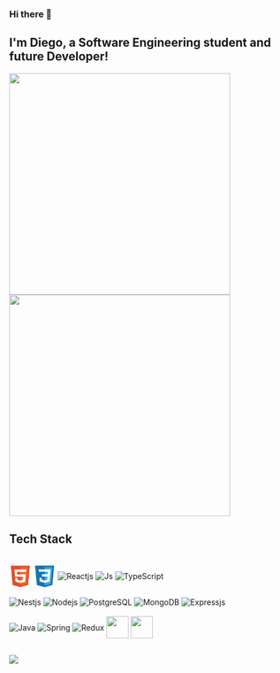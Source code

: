 ### Hi there 👋
<link rel="stylesheet" href="https://cdn.jsdelivr.net/gh/devicons/devicon@v2.15.1/devicon.min.css">

## I'm Diego, a Software Engineering student and future Developer!

<a href="https://github.com/DiegoAndradeD/github-readme-stats">
  <img height=400 width=400 align="center" src="https://github-readme-stats.vercel.app/api?username=DiegoAndradeD&theme=radical" />
</a>
<a href="https://github.com/DiegoAndradeD/convoychat">
  <img height=400 width=400 align="center" src="https://github-readme-stats.vercel.app/api/top-langs?username=DiegoAndradeD&layout=compact&langs_count=8&card_width=340&theme=radical" />
</a>

## Tech Stack

<div style="display: inline_block">
  
  <div style="display: inline_block"><br>
    <img align="center" alt="HTML" height="40" width="40" src="https://raw.githubusercontent.com/devicons/devicon/master/icons/html5/html5-original.svg">
    <img align="center" alt="CSS" height="40" width="40" src="https://raw.githubusercontent.com/devicons/devicon/master/icons/css3/css3-original.svg">
    <img align="center" alt="Reactjs" height="40" width="40" src="https://cdn.jsdelivr.net/gh/devicons/devicon/icons/react/react-original.svg" />
    <img align="center" alt="Js" height="40" width="40" src="https://cdn.jsdelivr.net/gh/devicons/devicon/icons/javascript/javascript-original.svg">
    <img align="center" alt="TypeScript" height="40" width="40" src="https://cdn.jsdelivr.net/gh/devicons/devicon/icons/typescript/typescript-original.svg" />
  </div>
  
  <div style="display: inline_block"><br>
    <img align="center" alt="Nestjs" height="40" width="40" src="https://cdn.jsdelivr.net/gh/devicons/devicon@latest/icons/nestjs/nestjs-original.svg" />
    <img align="center" alt="Nodejs" height="40" width="40" src="https://cdn.jsdelivr.net/gh/devicons/devicon@latest/icons/nodejs/nodejs-plain-wordmark.svg" />
    <img align="center" alt="PostgreSQL" height="40" width="40" src="https://cdn.jsdelivr.net/gh/devicons/devicon/icons/postgresql/postgresql-original.svg">
    <img align="center" alt="MongoDB" height="40" width="40" src="https://cdn.jsdelivr.net/gh/devicons/devicon/icons/mongodb/mongodb-original-wordmark.svg">
    <img align="center" alt="Expressjs" height="40" width="40" src="https://cdn.jsdelivr.net/gh/devicons/devicon/icons/express/express-original.svg" />

  </div>
  
  <div style="display: inline_block"><br>
    <img align="center" alt="Java" height="40" width="40" src="https://cdn.jsdelivr.net/gh/devicons/devicon/icons/java/java-original.svg"/>
    <img align="center" alt="Spring" height="40" width="40" src="https://cdn.jsdelivr.net/gh/devicons/devicon/icons/spring/spring-original.svg">
    <img align="center" alt="Redux" height="40" width="40" src="https://cdn.jsdelivr.net/gh/devicons/devicon/icons/redux/redux-original.svg" />
    <img align="center" height="40" width="40" src="https://cdn.jsdelivr.net/gh/devicons/devicon/icons/ruby/ruby-original.svg" />
    <img align="center" height="40" width="40" src="https://cdn.jsdelivr.net/gh/devicons/devicon/icons/rails/rails-original-wordmark.svg" />
  </div>
    
</div>


  
  ##
 
<div> 
  <a href="https://www.linkedin.com/in/diego-deir%C3%B3-067822248/" target="_blank"><img src="https://img.shields.io/badge/-LinkedIn-%240077B5?style=for-the-badge&logo=linkedin&logoColor=white" target="_blank"></a> 
  
</div>

